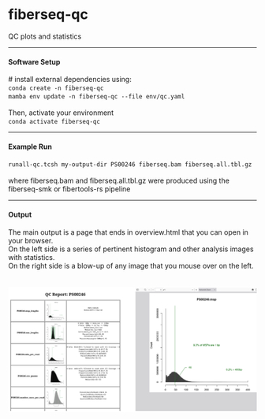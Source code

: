 # fiberseq-qc
QC plots and statistics

<hr/>
<h4>Software Setup</h4>
# install external dependencies using:<br/>
<code>conda create -n fiberseq-qc</code><br/>
<code>mamba env update -n fiberseq-qc --file env/qc.yaml</code><br/><br/>
Then, activate your environment<br/>
<code>conda activate fiberseq-qc</code>

<hr/>
<h4>Example Run</h4>
<code>runall-qc.tcsh my-output-dir PS00246 fiberseq.bam fiberseq.all.tbl.gz</code>
<br/><br/>where fiberseq.bam and fiberseq.all.tbl.gz were produced using the fiberseq-smk or fibertools-rs pipeline<br/>

<hr/>
<h4>Output</h4>
The main output is a page that ends in overview.html that you can open in your browser.<br/>
On the left side is a series of pertinent histogram and other analysis images with statistics.<br/>
On the right side is a blow-up of any image that you mouse over on the left.<br/>
<br/><br/>
<img src="./share/ss-full.png">

